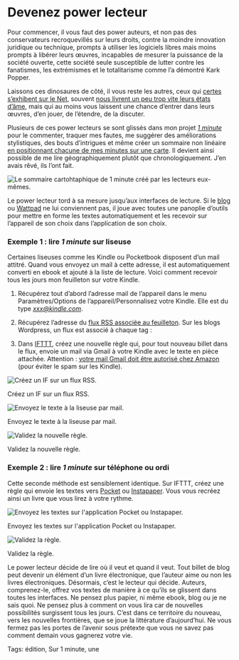 # Devenez power lecteur

Pour commencer, il vous faut des power auteurs, et non pas des conservateurs recroquevillés sur leurs droits, contre la moindre innovation juridique ou technique, prompts à utiliser les logiciels libres mais moins prompts à libérer leurs œuvres, incapables de mesurer la puissance de la société ouverte, cette société seule susceptible de lutter contre les fanatismes, les extrémismes et le totalitarisme comme l’a démontré Kark Popper.

Laissons ces dinosaures de côté, il vous reste les autres, ceux qui [certes s’exhibent sur le Net](http://blog.tcrouzet.com/2015/02/15/les-ecrivains-ne-se-cachent-plus-pour-jouir/), souvent [nous livrent un peu trop vite leurs états d’âme](http://blog.tcrouzet.com/2015/02/20/contre-les-pleurnichards-du-net/), mais qui au moins vous laissent une chance d’entrer dans leurs œuvres, d’en jouer, de l’étendre, de la discuter.

Plusieurs de ces power lecteurs se sont glissés dans mon projet [*1 minute*](http://www.wattpad.com/story/29694130-1-minute) pour le commenter, traquer mes fautes, me suggérer des améliorations stylistiques, des bouts d’intrigues et même créer un sommaire non linéaire [en positionnant chacune de mes minutes sur une carte](http://umap.openstreetmap.fr/fr/map/une-minute_29980#3/30.75/5.63). Il devient ainsi possible de me lire géographiquement plutôt que chronologiquement. J’en avais rêvé, ils l’ont fait.

![Le sommaire cartohtaphique de 1 minute créé par les lecteurs eux-mêmes.](http://blog.tcrouzet.comhttps://tcrouzet.com/images_tc/2015/02/carte-600x335.jpg)

Le power lecteur tord à sa mesure jusqu’aux interfaces de lecture. Si le [blog](http://blog.tcrouzet.com/2015/01/01/versailles-france-2145/) ou [Wattpad](http://www.wattpad.com/story/29694130-1-minute) ne lui conviennent pas, il joue avec toutes une panoplie d’outils pour mettre en forme les textes automatiquement et les recevoir sur l’appareil de son choix dans l’application de son choix.

### Exemple 1 : lire *1 minute* sur liseuse

Certaines liseuses comme les Kindle ou Pocketbook disposent d’un mail attitré. Quand vous envoyez un mail à cette adresse, il est automatiquement converti en ebook et ajouté à la liste de lecture. Voici comment recevoir tous les jours mon feuilleton sur votre Kindle.

1. Récupérez tout d’abord l’adresse mail de l’appareil dans le menu Paramètres/Options de l’appareil/Personnalisez votre Kindle. Elle est du type *xxx@kindle.com*.

2. Récupérez l’adresse du [flux RSS associée au feuilleton](http://blog.tcrouzet.com/tag/1-minute/feed/). Sur les blogs Wordpress, un flux est associé à chaque tag : 

3. Dans [IFTTT](https://ifttt.com), créez une nouvelle règle qui, pour tout nouveau billet dans le flux, envoie un mail via Gmail à votre Kindle avec le texte en pièce attachée. Attention : [votre mail Gmail doit être autorisé chez Amazon](https://www.amazon.fr/gp/help/customer/display.html?nodeId=200767340) (pour éviter le spam sur les Kindle).

![Créez un IF sur un flux RSS.](http://blog.tcrouzet.comhttps://tcrouzet.com/images_tc/2015/02/if1.png)

Créez un IF sur un flux RSS.

![Envoyez le texte à la liseuse par mail.](http://blog.tcrouzet.comhttps://tcrouzet.com/images_tc/2015/02/if2.png)

Envoyez le texte à la liseuse par mail.

![Validez la nouvelle règle.](http://blog.tcrouzet.comhttps://tcrouzet.com/images_tc/2015/02/if3.png)

Validez la nouvelle règle.

### Exemple 2 : lire *1 minute* sur téléphone ou ordi

Cette seconde méthode est sensiblement identique. Sur IFTTT, créez une règle qui envoie les textes vers [Pocket](https://getpocket.com/) ou [Instapaper](https://www.instapaper.com/). Vous vous recréez ainsi un livre que vous lirez à votre rythme.

![Envoyez les textes sur l'application Pocket ou Instapaper.](http://blog.tcrouzet.comhttps://tcrouzet.com/images_tc/2015/02/if4.png)

Envoyez les textes sur l'application Pocket ou Instapaper.

![Validez la règle.](http://blog.tcrouzet.comhttps://tcrouzet.com/images_tc/2015/02/if5.png)

Validez la règle.

Le power lecteur décide de lire où il veut et quand il veut. Tout billet de blog peut devenir un élément d’un livre électronique, que l’auteur aime ou non les livres électroniques. Désormais, c’est le lecteur qui décide. Auteurs, comprenez-le, offrez vos textes de manière à ce qu’ils se glissent dans toutes les interfaces. Ne pensez plus papier, ni même ebook, blog ou je ne sais quoi. Ne pensez plus à comment on vous lira car de nouvelles possibilités surgissent tous les jours. C’est dans ce territoire du nouveau, vers les nouvelles frontières, que se joue la littérature d’aujourd’hui. Ne vous fermez pas les portes de l’avenir sous prétexte que vous ne savez pas comment demain vous gagnerez votre vie.

Tags: édition, Sur 1 minute, une